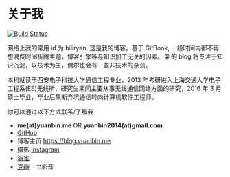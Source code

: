 # 关于我

[![Build Status](https://travis-ci.org/billryan/blog.svg?branch=master)](https://travis-ci.org/billryan/blog)

网络上我的常用 id 为 billryan, 这是我的博客，基于 GitBook, 一段时间内都不再想浪费时间折腾主题，博客引擎等与知识加工无关的因素。
新的 blog 将专注于知识沉淀，以技术为主，偶尔也会有一些非技术的杂谈。

本科就读于西安电子科技大学通信工程专业，2013 年考研进入上海交通大学电子工程系(EE)无线所，研究生期间主要从事无线通信网络方面的研究，2016 年 3 月硕士毕业，毕业后果断弃坑通信转向计算机软件工程师。

你可以通过以下方式联系/了解我

- <i class="fa fa-envelope"></i> **me(at)yuanbin.me** OR **yuanbin2014(at)gmail.com**
- <i class="fa fa-github-alt"></i> [GitHub](https://github.com/billryan)
- <i class="fa fa-home"></i> 博客主页 <https://blog.yuanbin.me>
- <i class="fa fa-instagram"></i> 摄影 [Instagram](https://instagram.com/bin.yuan/)
- [羽雀](https://www.yuque.com/billryan)
- [豆瓣](http://music.douban.com/people/billryan/) - 书影音
